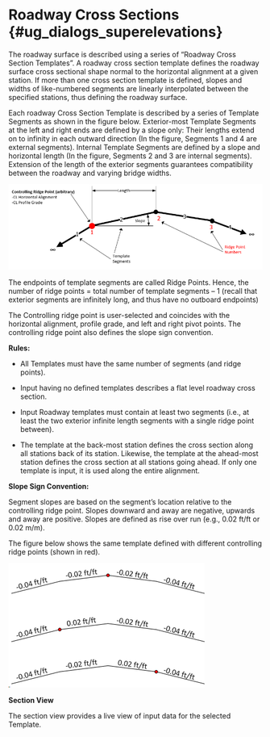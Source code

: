 Roadway Cross Sections {#ug_dialogs_superelevations}
==============================================
The roadway surface is described using a series of “Roadway Cross Section Templates”. A roadway cross section template defines the roadway surface cross sectional shape normal to the horizontal alignment at a given station. If more than one cross section template is defined, slopes and widths of like-numbered segments are linearly interpolated between the specified stations, thus defining the roadway surface.

Each roadway Cross Section Template is described by a series of Template Segments as shown in the figure below. Exterior-most Template Segments at the left and right ends are defined by a slope only: Their lengths extend on to infinity in each outward direction (In the figure, Segments 1 and 4 are external segments). Internal Template Segments are defined by a slope and horizontal length (In the figure, Segments 2 and 3 are internal segments). Extension of the length of the exterior segments guarantees compatibility between the roadway and varying bridge widths.

![](RoadwayCrossSection.png)

The endpoints of template segments are called Ridge Points. Hence, the number of ridge points = total number of template segments – 1 (recall that exterior segments are infinitely long, and thus have no outboard endpoints)

The Controlling ridge point is user-selected and coincides with the horizontal alignment, profile grade, and left and right pivot points. The controlling ridge point also defines the slope sign convention.

**Rules:** 

* All Templates must have the same number of segments (and ridge points).

* Input having no defined templates describes a flat level roadway cross section.

* Input Roadway templates must contain at least two segments (i.e., at least the two exterior infinite length segments with a single ridge point between). 

* The template at the back-most station defines the cross section along all stations back of its station. Likewise, the template at the ahead-most station defines the cross section at all stations going ahead. If only one template is input, it is used along the entire alignment. 


**Slope Sign Convention:** 

Segment slopes are based on the segment’s location relative to the controlling ridge point. Slopes downward and away are negative, upwards and away are positive. Slopes are defined as rise over run (e.g., 0.02 ft/ft or 0.02 m/m). 

The figure below shows the same template defined with different controlling ridge points (shown in red).

![](SlopeSignConvention.png)

**Section View**

The section view provides a live view of input data for the selected Template.
